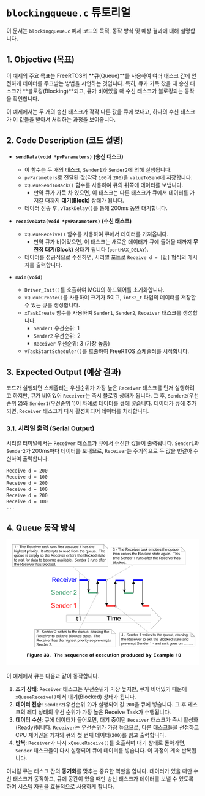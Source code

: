 # `blockingqueue.c` 튜토리얼

이 문서는 `blockingqueue.c` 예제 코드의 목적, 동작 방식 및 예상 결과에 대해 설명합니다.

## 1. Objective (목표)

이 예제의 주요 목표는 FreeRTOS의 **큐(Queue)**를 사용하여 여러 태스크 간에 안전하게 데이터를 주고받는 방법을 시연하는 것입니다. 특히, 큐가 가득 찼을 때 송신 태스크가 **블로킹(Blocking)**되고, 큐가 비어있을 때 수신 태스크가 블로킹되는 동작을 확인합니다.

이 예제에서는 두 개의 송신 태스크가 각각 다른 값을 큐에 보내고, 하나의 수신 태스크가 이 값들을 받아서 처리하는 과정을 보여줍니다.

## 2. Code Description (코드 설명)

- **`sendData(void *pvParameters)` (송신 태스크)**
  - 이 함수는 두 개의 태스크, `Sender1`과 `Sender2`에 의해 실행됩니다.
  - `pvParameters`로 전달된 값(각각 `100`과 `200`)을 `valueToSend`에 저장합니다.
  - `xQueueSendToBack()` 함수를 사용하여 큐의 뒤쪽에 데이터를 보냅니다.
    - 만약 큐가 가득 차 있으면, 이 태스크는 다른 태스크가 큐에서 데이터를 가져갈 때까지 **대기(Block)** 상태가 됩니다.
  - 데이터 전송 후, `vTaskDelay()`를 통해 200ms 동안 대기합니다.

- **`receiveData(void *pvParameters)` (수신 태스크)**
  - `xQueueReceive()` 함수를 사용하여 큐에서 데이터를 가져옵니다.
    - 만약 큐가 비어있으면, 이 태스크는 새로운 데이터가 큐에 들어올 때까지 **무한정 대기(Block)** 상태가 됩니다 (`portMAX_DELAY`).
  - 데이터를 성공적으로 수신하면, 시리얼 포트로 `Receive d = [값]` 형식의 메시지를 출력합니다.

- **`main(void)`**
  - `Driver_Init()`를 호출하여 MCU의 하드웨어를 초기화합니다.
  - `xQueueCreate()`를 사용하여 크기가 5이고, `int32_t` 타입의 데이터를 저장할 수 있는 큐를 생성합니다.
  - `xTaskCreate` 함수를 사용하여 `Sender1`, `Sender2`, `Receiver` 태스크를 생성합니다.
    - `Sender1` 우선순위: 1
    - `Sender2` 우선순위: 2
    - `Receiver` 우선순위: 3 (가장 높음)
  - `vTaskStartScheduler()`를 호출하여 FreeRTOS 스케줄러를 시작합니다.

## 3. Expected Output (예상 결과)

코드가 실행되면 스케줄러는 우선순위가 가장 높은 `Receiver` 태스크를 먼저 실행하려고 하지만, 큐가 비어있어 `Receiver`는 즉시 블로킹 상태가 됩니다. 그 후, `Sender2`(우선순위 2)와 `Sender1`(우선순위 1)이 차례로 데이터를 큐에 넣습니다. 데이터가 큐에 추가되면, `Receiver` 태스크가 다시 활성화되어 데이터를 처리합니다.

### 3.1. 시리얼 출력 (Serial Output)

시리얼 터미널에서는 `Receiver` 태스크가 큐에서 수신한 값들이 출력됩니다. `Sender1`과 `Sender2`가 200ms마다 데이터를 보내므로, `Receiver`는 주기적으로 두 값을 번갈아 수신하여 출력합니다.

```
Receive d = 200
Receive d = 100
Receive d = 200
Receive d = 100
Receive d = 200
Receive d = 100
...
```

## 4. Queue 동작 방식

![Queue 구조](./images/blockingqueue.png)

이 예제에서 큐는 다음과 같이 동작합니다.

1. **초기 상태**: `Receiver` 태스크는 우선순위가 가장 높지만, 큐가 비어있기 때문에 `xQueueReceive()`에서 대기(Blocked) 상태가 됩니다.
2. **데이터 전송**: `Sender2`(우선순위 2)가 실행되어 값 `200`을 큐에 넣습니다. 그 후 테스크의 레디 상태의 우선 순위가 가장 높은 Receive Task가 수행됩니다.
3. **데이터 수신**: 큐에 데이터가 들어오면, 대기 중이던 `Receiver` 태스크가 즉시 활성화(Ready)됩니다. `Receiver`는 우선순위가 가장 높으므로, 다른 태스크들을 선점하고 CPU 제어권을 가져와 큐의 첫 번째 데이터(`200`)를 읽고 출력합니다.
4. **반복**: `Receiver`가 다시 `xQueueReceive()`를 호출하며 대기 상태로 돌아가면, `Sender` 태스크들이 다시 실행되어 큐에 데이터를 넣습니다. 이 과정이 계속 반복됩니다.

이처럼 큐는 태스크 간의 **동기화**를 맞추는 중요한 역할을 합니다. 데이터가 있을 때만 수신 태스크가 동작하고, 큐에 공간이 있을 때만 송신 태스크가 데이터를 보낼 수 있도록 하여 시스템 자원을 효율적으로 사용하게 합니다.